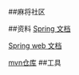 ##麻将社区

##资料
[Spring 文档](https://spring.io)

[Spring web 文档](https://spring.io/guides/gs/serving-web-content/)

[mvn仓库](https://mvnrepository.com/)
##工具